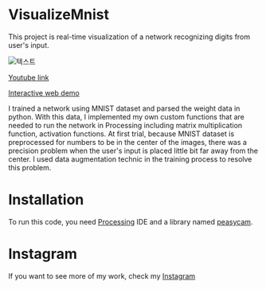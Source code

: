# VisualizeMnist
This project is real-time visualization of a network recognizing digits from user's input.

![텍스트](Images/visualizeMNIST.gif) 

[Youtube link](https://youtu.be/WQYCK1YpsjE?t=0s)

[Interactive web demo](https://okdalto.github.io/VisualizeMNIST_web)

I trained a network using MNIST dataset and parsed the weight data in python. With this data, I implemented my own custom functions that are needed to run the network in Processing including matrix multiplication function, activation functions. At first trial, because MNIST dataset is preprocessed for numbers to be in the center of the images, there was a precision problem when the user's input is placed little bit far away from the center. I used data augmentation technic in the training process to resolve this problem. 


# Installation
To run this code, you need [Processing](https://www.processing.org/download/) IDE and a library named [peasycam](http://mrfeinberg.com/peasycam/).

# Instagram
If you want to see more of my work, check my [Instagram](https://www.instagram.com/okdalto/)
